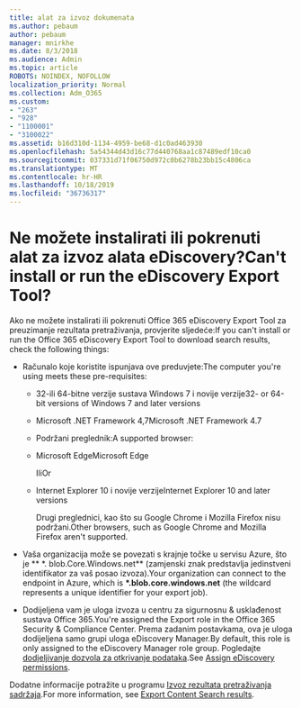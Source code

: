 ```yaml
---
title: alat za izvoz dokumenata
ms.author: pebaum
author: pebaum
manager: mnirkhe
ms.date: 8/3/2018
ms.audience: Admin
ms.topic: article
ROBOTS: NOINDEX, NOFOLLOW
localization_priority: Normal
ms.collection: Adm_O365
ms.custom:
- "263"
- "928"
- "1100001"
- "3100022"
ms.assetid: b16d310d-1134-4959-be68-d1c0ad463930
ms.openlocfilehash: 5a54344d43d16c77d440768aa1c87489edf10ca0
ms.sourcegitcommit: 037331d71f06750d972c0b6278b23bb15c4806ca
ms.translationtype: MT
ms.contentlocale: hr-HR
ms.lasthandoff: 10/18/2019
ms.locfileid: "36736317"
---
```

# <a name="cant-install-or-run-the-ediscovery-export-tool"></a><span data-ttu-id="bede4-102">Ne možete instalirati ili pokrenuti alat za izvoz alata eDiscovery?</span><span class="sxs-lookup"><span data-stu-id="bede4-102">Can't install or run the eDiscovery Export Tool?</span></span>

<span data-ttu-id="bede4-103">Ako ne možete instalirati ili pokrenuti Office 365 eDiscovery Export Tool za preuzimanje rezultata pretraživanja, provjerite sljedeće:</span><span class="sxs-lookup"><span data-stu-id="bede4-103">If you can't install or run the Office 365 eDiscovery Export Tool to download search results, check the following things:</span></span>
  
- <span data-ttu-id="bede4-104">Računalo koje koristite ispunjava ove preduvjete:</span><span class="sxs-lookup"><span data-stu-id="bede4-104">The computer you're using meets these pre-requisites:</span></span>

  - <span data-ttu-id="bede4-105">32-ili 64-bitne verzije sustava Windows 7 i novije verzije</span><span class="sxs-lookup"><span data-stu-id="bede4-105">32- or 64-bit versions of Windows 7 and later versions</span></span>

  - <span data-ttu-id="bede4-106">Microsoft .NET Framework 4,7</span><span class="sxs-lookup"><span data-stu-id="bede4-106">Microsoft .NET Framework 4.7</span></span>

  - <span data-ttu-id="bede4-107">Podržani preglednik:</span><span class="sxs-lookup"><span data-stu-id="bede4-107">A supported browser:</span></span>

  - <span data-ttu-id="bede4-108">Microsoft Edge</span><span class="sxs-lookup"><span data-stu-id="bede4-108">Microsoft Edge</span></span>

    <span data-ttu-id="bede4-109">Ili</span><span class="sxs-lookup"><span data-stu-id="bede4-109">Or</span></span>

  - <span data-ttu-id="bede4-110">Internet Explorer 10 i novije verzije</span><span class="sxs-lookup"><span data-stu-id="bede4-110">Internet Explorer 10 and later versions</span></span>

    <span data-ttu-id="bede4-111">Drugi preglednici, kao što su Google Chrome i Mozilla Firefox nisu podržani.</span><span class="sxs-lookup"><span data-stu-id="bede4-111">Other browsers, such as Google Chrome and Mozilla Firefox aren't supported.</span></span>

- <span data-ttu-id="bede4-112">Vaša organizacija može se povezati s krajnje točke u servisu Azure, što je \*\* \*. blob.Core.Windows.net\*\* (zamjenski znak predstavlja jedinstveni identifikator za vaš posao izvoza).</span><span class="sxs-lookup"><span data-stu-id="bede4-112">Your organization can connect to the endpoint in Azure, which is **\*.blob.core.windows.net** (the wildcard represents a unique identifier for your export job).</span></span>

- <span data-ttu-id="bede4-113">Dodijeljena vam je uloga izvoza u centru za sigurnosnu &amp; usklađenost sustava Office 365.</span><span class="sxs-lookup"><span data-stu-id="bede4-113">You're assigned the Export role in the Office 365 Security &amp; Compliance Center.</span></span> <span data-ttu-id="bede4-114">Prema zadanim postavkama, ova je uloga dodijeljena samo grupi uloga eDiscovery Manager.</span><span class="sxs-lookup"><span data-stu-id="bede4-114">By default, this role is only assigned to the eDiscovery Manager role group.</span></span> <span data-ttu-id="bede4-115">Pogledajte [dodjeljivanje dozvola za otkrivanje podataka](https://docs.microsoft.com/office365/securitycompliance/assign-ediscovery-permissions).</span><span class="sxs-lookup"><span data-stu-id="bede4-115">See [Assign eDiscovery permissions](https://docs.microsoft.com/office365/securitycompliance/assign-ediscovery-permissions).</span></span>

<span data-ttu-id="bede4-116">Dodatne informacije potražite u programu [Izvoz rezultata pretraživanja sadržaja](https://docs.microsoft.com/office365/securitycompliance/export-search-results).</span><span class="sxs-lookup"><span data-stu-id="bede4-116">For more information, see [Export Content Search results](https://docs.microsoft.com/office365/securitycompliance/export-search-results).</span></span>
  